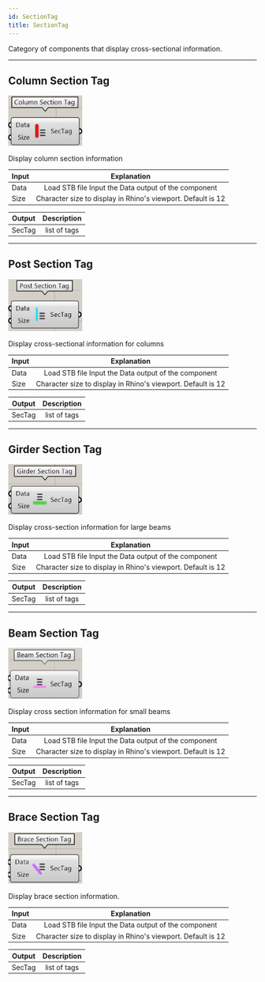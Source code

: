 ```yaml
---
id: SectionTag
title: SectionTag
---
```


Category of components that display cross-sectional information.

---

## Column Section Tag

![](../../images/Component/ColumnSectionTag.png)

Display column section information

| Input |                         Explanation                          |
| ----- | :----------------------------------------------------------: |
| Data  |     Load STB file Input the Data output of the component     |
| Size  | Character size to display in Rhino's viewport. Default is 12 |

| Output | Description  |
| ------ | :----------: |
| SecTag | list of tags |

---

## Post Section Tag

![](../../images/Component/PostSectionTag.png)

Display cross-sectional information for columns

| Input |                         Explanation                          |
| ----- | :----------------------------------------------------------: |
| Data  |     Load STB file Input the Data output of the component     |
| Size  | Character size to display in Rhino's viewport. Default is 12 |

| Output | Description  |
| ------ | :----------: |
| SecTag | list of tags |

---

## Girder Section Tag

![](../../images/Component/GirderSectionTag.png)

Display cross-section information for large beams

| Input |                         Explanation                          |
| ----- | :----------------------------------------------------------: |
| Data  |     Load STB file Input the Data output of the component     |
| Size  | Character size to display in Rhino's viewport. Default is 12 |

| Output | Description  |
| ------ | :----------: |
| SecTag | list of tags |

---

## Beam Section Tag

![](../../images/Component/BeamSectionTag.png)

Display cross section information for small beams

| Input |                         Explanation                          |
| ----- | :----------------------------------------------------------: |
| Data  |     Load STB file Input the Data output of the component     |
| Size  | Character size to display in Rhino's viewport. Default is 12 |

| Output | Description  |
| ------ | :----------: |
| SecTag | list of tags |

---

## Brace Section Tag

![](../../images/Component/BraceSectionTag.png)

Display brace section information.

| Input |                         Explanation                          |
| ----- | :----------------------------------------------------------: |
| Data  |     Load STB file Input the Data output of the component     |
| Size  | Character size to display in Rhino's viewport. Default is 12 |

| Output | Description  |
| ------ | :----------: |
| SecTag | list of tags |
